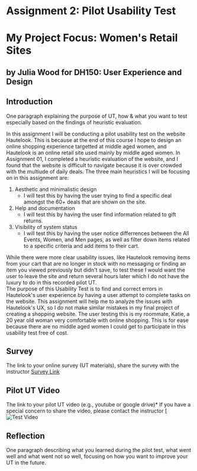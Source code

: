 # Assignment 2: Pilot Usability Test
# My Project Focus: Women's Retail Sites 
## by Julia Wood for DH150: User Experience and Design

## Introduction
One paragraph explaining the purpose of UT, how & what you want to test especially based on the findings of heuristic evaluation.  

In this assignment I will be conducting a pilot usability test on the website Hautelook. This is because at the end of this course I hope to design an online shopping experience targetted at middle aged women, and Hautelook is an online retail site used mainly by middle aged women. In Assignment 01, I completed a heuristic evaluation of the website, and I found that the website is difficult to navigate because it is over crowded with the multiude of daily deals. The three main heuristics I will be focusing on in this assignment are:
1. Aesthetic and minimalistic design  
    - I will test this by having the user trying to find a specific deal amongst the 60+ deals that are shown on the site. 
2. Help and documentation  
    - I will test this by having the user find information related to gift returns.  
3. Visibility of system status
    - I will test this by having the user notice differrences between the All Events, Women, and Men pages, as well as filter down items related to a specific criteria and add items to their cart. 

While there were more clear usability issues, like Hautelook removing items from your cart that are no longer in stock with no  messaging or finding an item you viewed previously but didn't save, to test these I would want the user to leave the site and return several hours later which I do not have the luxury to do in this recorded pilot UT.   
The purpose of this Usability Test is to find and correct errors in Hautelook's user experience by having a user attempt to complete tasks on the website. This assignment will help me to analyze the issues with Hautelook's UX, so I do not make similar mistakes in my final project of creating a shopping website. The user testing this is my roommate, Katie, a 20 year old woman very comfortable with online shopping. This is for ease because there are no middle aged women I could get to participate in this usability test free of cost. 

## Survey 
The link to your online survey (UT materials), share the survey with the instructor
[Survey Link](https://forms.gle/iNT8DqtcsufDY3p17)

## Pilot UT Video
The link to your pilot UT video (e.g., youtube or google drive)*
If you have a special concern to share the video, please contact the instructor
[![Test Video](https://drive.google.com/file/d/12QoKCsynX3TuaF4eHxiF45c5sK6p1Nhb/view?usp=sharing)

## Reflection
One paragraph describing what you learned during the pilot test, what went well and what went not so well, focusing on how you want to improve your UT in the future.
